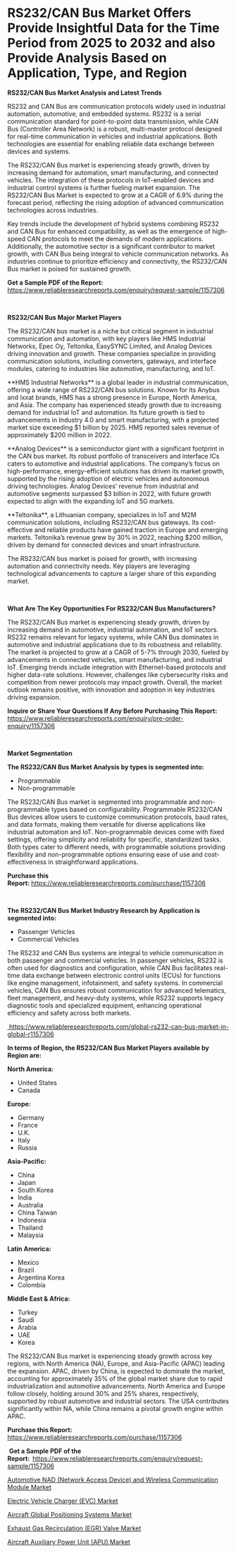 <p><h1>RS232/CAN Bus Market Offers Provide Insightful Data for the Time Period from 2025 to 2032 and also Provide Analysis Based on Application, Type, and Region</h1></p><p><strong>RS232/CAN Bus Market Analysis and Latest Trends</strong></p>
<p><p>RS232 and CAN Bus are communication protocols widely used in industrial automation, automotive, and embedded systems. RS232 is a serial communication standard for point-to-point data transmission, while CAN Bus (Controller Area Network) is a robust, multi-master protocol designed for real-time communication in vehicles and industrial applications. Both technologies are essential for enabling reliable data exchange between devices and systems.</p><p>The RS232/CAN Bus market is experiencing steady growth, driven by increasing demand for automation, smart manufacturing, and connected vehicles. The integration of these protocols in IoT-enabled devices and industrial control systems is further fueling market expansion. The RS232/CAN Bus Market is expected to grow at a CAGR of 6.9% during the forecast period, reflecting the rising adoption of advanced communication technologies across industries.</p><p>Key trends include the development of hybrid systems combining RS232 and CAN Bus for enhanced compatibility, as well as the emergence of high-speed CAN protocols to meet the demands of modern applications. Additionally, the automotive sector is a significant contributor to market growth, with CAN Bus being integral to vehicle communication networks. As industries continue to prioritize efficiency and connectivity, the RS232/CAN Bus market is poised for sustained growth.</p></p>
<p><strong>Get a Sample PDF of the Report:&nbsp;</strong> <a href="https://www.reliableresearchreports.com/enquiry/request-sample/1157306?utm_campaign=9&utm_medium=2&utm_source=Github&utm_content=ia&utm_term=23012025&utm_id=rs232can-bus">https://www.reliableresearchreports.com/enquiry/request-sample/1157306</a></p>
<p>&nbsp;</p>
<p><strong>RS232/CAN Bus Major Market Players</strong></p>
<p><p>The RS232/CAN bus market is a niche but critical segment in industrial communication and automation, with key players like HMS Industrial Networks, Epec Oy, Teltonika, EasySYNC Limited, and Analog Devices driving innovation and growth. These companies specialize in providing communication solutions, including converters, gateways, and interface modules, catering to industries like automotive, manufacturing, and IoT.</p><p>**HMS Industrial Networks** is a global leader in industrial communication, offering a wide range of RS232/CAN bus solutions. Known for its Anybus and Ixxat brands, HMS has a strong presence in Europe, North America, and Asia. The company has experienced steady growth due to increasing demand for industrial IoT and automation. Its future growth is tied to advancements in Industry 4.0 and smart manufacturing, with a projected market size exceeding $1 billion by 2025. HMS reported sales revenue of approximately $200 million in 2022.</p><p>**Analog Devices** is a semiconductor giant with a significant footprint in the CAN bus market. Its robust portfolio of transceivers and interface ICs caters to automotive and industrial applications. The company’s focus on high-performance, energy-efficient solutions has driven its market growth, supported by the rising adoption of electric vehicles and autonomous driving technologies. Analog Devices’ revenue from industrial and automotive segments surpassed $3 billion in 2022, with future growth expected to align with the expanding IoT and 5G markets.</p><p>**Teltonika**, a Lithuanian company, specializes in IoT and M2M communication solutions, including RS232/CAN bus gateways. Its cost-effective and reliable products have gained traction in Europe and emerging markets. Teltonika’s revenue grew by 30% in 2022, reaching $200 million, driven by demand for connected devices and smart infrastructure.</p><p>The RS232/CAN bus market is poised for growth, with increasing automation and connectivity needs. Key players are leveraging technological advancements to capture a larger share of this expanding market.</p></p>
<p>&nbsp;</p>
<p><strong>What Are The Key Opportunities For RS232/CAN Bus Manufacturers?</strong></p>
<p><p>The RS232/CAN Bus market is experiencing steady growth, driven by increasing demand in automotive, industrial automation, and IoT sectors. RS232 remains relevant for legacy systems, while CAN Bus dominates in automotive and industrial applications due to its robustness and reliability. The market is projected to grow at a CAGR of 5-7% through 2030, fueled by advancements in connected vehicles, smart manufacturing, and industrial IoT. Emerging trends include integration with Ethernet-based protocols and higher data-rate solutions. However, challenges like cybersecurity risks and competition from newer protocols may impact growth. Overall, the market outlook remains positive, with innovation and adoption in key industries driving expansion.</p></p>
<p><strong>Inquire or Share Your Questions If Any Before Purchasing This Report:</strong> <a href="https://www.reliableresearchreports.com/enquiry/pre-order-enquiry/1157306?utm_campaign=9&utm_medium=2&utm_source=Github&utm_content=ia&utm_term=23012025&utm_id=rs232can-bus">https://www.reliableresearchreports.com/enquiry/pre-order-enquiry/1157306</a></p>
<p>&nbsp;</p>
<p><strong>Market Segmentation</strong></p>
<p><strong>The RS232/CAN Bus Market Analysis by types is segmented into:</strong></p>
<p><ul><li>Programmable</li><li>Non-programmable</li></ul></p>
<p><p>The RS232/CAN Bus market is segmented into programmable and non-programmable types based on configurability. Programmable RS232/CAN Bus devices allow users to customize communication protocols, baud rates, and data formats, making them versatile for diverse applications like industrial automation and IoT. Non-programmable devices come with fixed settings, offering simplicity and reliability for specific, standardized tasks. Both types cater to different needs, with programmable solutions providing flexibility and non-programmable options ensuring ease of use and cost-effectiveness in straightforward applications.</p></p>
<p><strong>Purchase this Report:&nbsp;</strong><a href="https://www.reliableresearchreports.com/purchase/1157306?utm_campaign=9&utm_medium=2&utm_source=Github&utm_content=ia&utm_term=23012025&utm_id=rs232can-bus">https://www.reliableresearchreports.com/purchase/1157306</a></p>
<p>&nbsp;</p>
<p><strong>The RS232/CAN Bus Market Industry Research by Application is segmented into:</strong></p>
<p><ul><li>Passenger Vehicles</li><li>Commercial Vehicles</li></ul></p>
<p><p>The RS232 and CAN Bus systems are integral to vehicle communication in both passenger and commercial vehicles. In passenger vehicles, RS232 is often used for diagnostics and configuration, while CAN Bus facilitates real-time data exchange between electronic control units (ECUs) for functions like engine management, infotainment, and safety systems. In commercial vehicles, CAN Bus ensures robust communication for advanced telematics, fleet management, and heavy-duty systems, while RS232 supports legacy diagnostic tools and specialized equipment, enhancing operational efficiency and safety across both markets.</p></p>
<p><a href="https://www.reliableresearchreports.com/global-rs232-can-bus-market-in-global-r1157306?utm_campaign=9&utm_medium=2&utm_source=Github&utm_content=ia&utm_term=23012025&utm_id=rs232can-bus">&nbsp;https://www.reliableresearchreports.com/global-rs232-can-bus-market-in-global-r1157306</a></p>
<p><strong>In terms of Region, the RS232/CAN Bus Market Players available by Region are:</strong></p>
<p>
    <p> <strong> North America: </strong>
        <ul>
            <li>United States</li>
            <li>Canada</li>
        </ul>
        </p> 
    <p> <strong> Europe: </strong>
        <ul>
            <li>Germany</li>
            <li>France</li>
            <li>U.K.</li>
            <li>Italy</li>
            <li>Russia</li>
        </ul>
        </p> 
    <p> <strong> Asia-Pacific: </strong>
        <ul>
            <li>China</li>
            <li>Japan</li>
            <li>South Korea</li>
            <li>India</li>
            <li>Australia</li>
            <li>China Taiwan</li>
            <li>Indonesia</li>
            <li>Thailand</li>
            <li>Malaysia</li>
        </ul>
        </p> 
    <p> <strong> Latin America: </strong>
        <ul>
            <li>Mexico</li>
            <li>Brazil</li>
            <li>Argentina Korea</li>
            <li>Colombia</li>
        </ul>
        </p> 
    <p> <strong> Middle East & Africa: </strong>
        <ul>
            <li>Turkey</li>
            <li>Saudi</li>
            <li>Arabia</li>
            <li>UAE</li>
            <li>Korea</li>
        </ul>
    </p>
    </p>
<p><p>The RS232/CAN Bus market is experiencing steady growth across key regions, with North America (NA), Europe, and Asia-Pacific (APAC) leading the expansion. APAC, driven by China, is expected to dominate the market, accounting for approximately 35% of the global market share due to rapid industrialization and automotive advancements. North America and Europe follow closely, holding around 30% and 25% shares, respectively, supported by robust automotive and industrial sectors. The USA contributes significantly within NA, while China remains a pivotal growth engine within APAC.</p></p>
<p><strong>Purchase this Report: </strong><a href="https://www.reliableresearchreports.com/purchase/1157306?utm_campaign=9&utm_medium=2&utm_source=Github&utm_content=ia&utm_term=23012025&utm_id=rs232can-bus">https://www.reliableresearchreports.com/purchase/1157306</a></p>
<p>&nbsp;<strong>Get a Sample PDF of the Report:&nbsp;&nbsp;</strong><a href="https://www.reliableresearchreports.com/enquiry/request-sample/1157306?utm_campaign=9&utm_medium=2&utm_source=Github&utm_content=ia&utm_term=23012025&utm_id=rs232can-bus">https://www.reliableresearchreports.com/enquiry/request-sample/1157306</a></p>
<p><strong></strong></p>
<p><p><a href="https://github.com/WillieWoodard/Market-Research-Report-List-7/blob/main/automotive-nad-network-access-device-and-wireless-communication-module-market.md?utm_campaign=9&utm_medium=2&utm_source=Github&utm_content=ia&utm_term=23012025&utm_id=rs232can-bus">Automotive NAD (Network Access Device) and Wireless Communication Module Market</a></p><p><a href="https://github.com/marloy8/Market-Research-Report-List-6/blob/main/electric-vehicle-charger-evc-market.md?utm_campaign=9&utm_medium=2&utm_source=Github&utm_content=ia&utm_term=23012025&utm_id=rs232can-bus">Electric Vehicle Charger (EVC) Market</a></p><p><a href="https://github.com/SanjidaMahmud54/Market-Research-Report-List-1/blob/main/aircraft-global-positioning-systems-market.md?utm_campaign=9&utm_medium=2&utm_source=Github&utm_content=ia&utm_term=23012025&utm_id=rs232can-bus">Aircraft Global Positioning Systems Market</a></p><p><a href="https://github.com/WashimHussain441/Market-Research-Report-List-1/blob/main/exhaust-gas-recirculation-egr-valve-market.md?utm_campaign=9&utm_medium=2&utm_source=Github&utm_content=ia&utm_term=23012025&utm_id=rs232can-bus">Exhaust Gas Recirculation (EGR) Valve Market</a></p><p><a href="https://github.com/hgf64gh/Market-Research-Report-List-1/blob/main/aircraft-auxiliary-power-unit-apu-market.md?utm_campaign=9&utm_medium=2&utm_source=Github&utm_content=ia&utm_term=23012025&utm_id=rs232can-bus">Aircraft Auxiliary Power Unit (APU) Market</a></p></p>